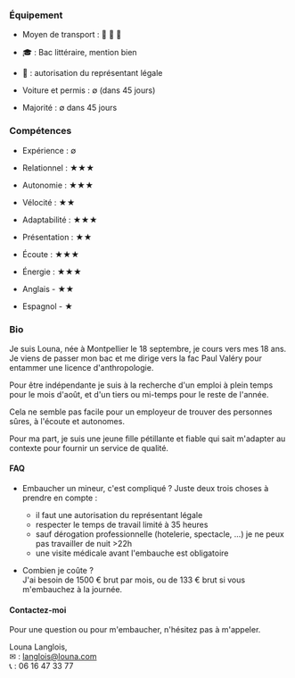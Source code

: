 ### Équipement
- Moyen de transport : &#128652; &#128650; &#128644;
- &#127891; : Bac littéraire, mention bien
- &#128206; : autorisation du représentant légale

- Voiture et permis : &#8709; (dans 45 jours)
- Majorité : &#8709; dans 45 jours

### Compétences
- Expérience : &#8709;
- Relationnel : &#9733;&#9733;&#9733;
- Autonomie : &#9733;&#9733;&#9733;
- Vélocité : &#9733;&#9733;
- Adaptabilité : &#9733;&#9733;&#9733;
- Présentation : &#9733;&#9733;
- Écoute : &#9733;&#9733;&#9733;
- Énergie : &#9733;&#9733;&#9733;

- Anglais - &#9733;&#9733;
- Espagnol - &#9733;

### Bio

Je suis Louna, née à Montpellier le 18 septembre, je cours vers mes 18 ans. 
Je viens de passer mon bac et me dirige vers la fac Paul Valéry pour entammer une licence d'anthropologie.  

Pour être indépendante je suis à la recherche d'un emploi à plein temps pour le mois d'août,
et d'un tiers ou mi-temps pour le reste de l'année.  

Cela ne semble pas facile pour un employeur de trouver des personnes sûres, à l'écoute et autonomes.  

Pour ma part, je suis une jeune fille pétillante et fiable qui sait m'adapter au contexte pour fournir un service de qualité.

#### FAQ

* Embaucher un mineur, c'est compliqué ?
Juste deux trois choses à prendre en compte :
  - il faut une autorisation du représentant légale
  - respecter le temps de travail limité à 35 heures
  - sauf dérogation professionnelle (hotelerie, spectacle, ...) je ne peux pas travailler de nuit >22h
  - une visite médicale avant l'embauche est obligatoire
  
* Combien je coûte ?  
J'ai besoin de 1500 € brut par mois, ou de 133 € brut si vous m'embauchez à la journée.
 

#### Contactez-moi

Pour une question ou pour m'embaucher, n'hésitez pas à m'appeler.  

Louna Langlois,  
&#9993; : langlois@louna.com  
&#128222; : 06 16 47 33 77  

